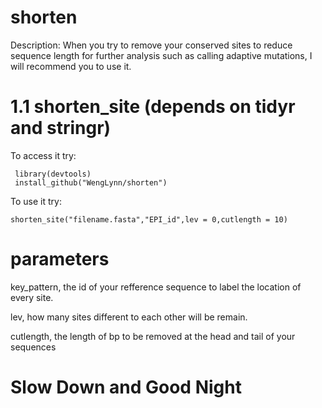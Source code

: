 # shorten

Description: When you try to remove your conserved sites to reduce sequence length for further analysis such as calling adaptive mutations, I will recommend you to use it.

# 1.1 shorten_site (depends on tidyr and stringr)

To access it try:

     library(devtools)
     install_github("WengLynn/shorten")

To use it try:

    shorten_site("filename.fasta","EPI_id",lev = 0,cutlength = 10)

# parameters
  
  key_pattern, the id of your refference sequence to label the location of every site.

  lev, how many sites different to each other will be remain.

  cutlength, the length of bp to be removed at the head and tail of your sequences

# Slow Down and Good Night
